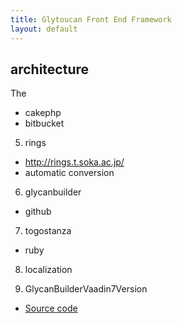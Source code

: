 ```yaml
---
title: Glytoucan Front End Framework
layout: default
---
```


## architecture

The 
  * cakephp
  * bitbucket
5. rings
  * http://rings.t.soka.ac.jp/
  * automatic conversion
6. glycanbuilder
  * github
7. togostanza
  * ruby
8. localization

4. GlycanBuilderVaadin7Version
  * [Source code](https://github.com/alternativeTime/GlycanBuilderVaadin7Version)
